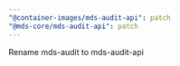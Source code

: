 ```yaml
---
"@container-images/mds-audit-api": patch
"@mds-core/mds-audit-api": patch
---
```


Rename mds-audit to mds-audit-api
